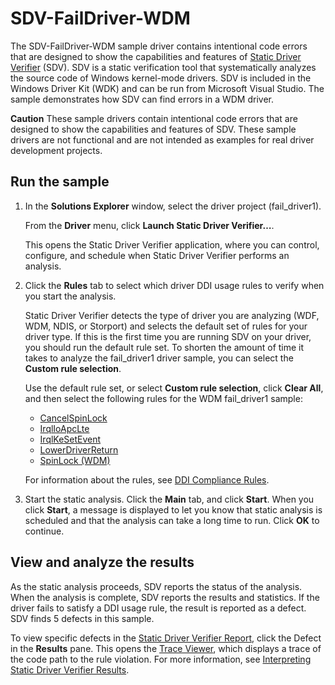 SDV-FailDriver-WDM
==================

The SDV-FailDriver-WDM sample driver contains intentional code errors that are designed to show the capabilities and features of [Static Driver Verifier](http://msdn.microsoft.com/en-us/library/windows/hardware/ff552808) (SDV). SDV is a static verification tool that systematically analyzes the source code of Windows kernel-mode drivers. SDV is included in the Windows Driver Kit (WDK) and can be run from Microsoft Visual Studio. The sample demonstrates how SDV can find errors in a WDM driver.

**Caution** These sample drivers contain intentional code errors that are designed to show the capabilities and features of SDV. These sample drivers are not functional and are not intended as examples for real driver development projects.

Run the sample
--------------

1.  In the **Solutions Explorer** window, select the driver project (fail\_driver1).

    From the **Driver** menu, click **Launch Static Driver Verifier…**.

    This opens the Static Driver Verifier application, where you can control, configure, and schedule when Static Driver Verifier performs an analysis.

2.  Click the **Rules** tab to select which driver DDI usage rules to verify when you start the analysis.

    Static Driver Verifier detects the type of driver you are analyzing (WDF, WDM, NDIS, or Storport) and selects the default set of rules for your driver type. If this is the first time you are running SDV on your driver, you should run the default rule set. To shorten the amount of time it takes to analyze the fail\_driver1 driver sample, you can select the **Custom rule selection**.

    Use the default rule set, or select **Custom rule selection**, click **Clear All**, and then select the following rules for the WDM fail\_driver1 sample:

    -   [CancelSpinLock](http://msdn.microsoft.com/en-us/library/windows/hardware/ff542478)
    -   [IrqlIoApcLte](http://msdn.microsoft.com/en-us/library/windows/hardware/ff547759)
    -   [IrqlKeSetEvent](http://msdn.microsoft.com/en-us/library/windows/hardware/ff547835)
    -   [LowerDriverReturn](http://msdn.microsoft.com/en-us/library/windows/hardware/ff548273)
    -   [SpinLock (WDM)](http://msdn.microsoft.com/en-us/library/windows/hardware/ff551861)

    For information about the rules, see [DDI Compliance Rules](http://msdn.microsoft.com/en-us/library/windows/hardware/ff552840).

3.  Start the static analysis. Click the **Main** tab, and click **Start**. When you click **Start**, a message is displayed to let you know that static analysis is scheduled and that the analysis can take a long time to run. Click **OK** to continue.

View and analyze the results
----------------------------

As the static analysis proceeds, SDV reports the status of the analysis. When the analysis is complete, SDV reports the results and statistics. If the driver fails to satisfy a DDI usage rule, the result is reported as a defect. SDV finds 5 defects in this sample.

To view specific defects in the [Static Driver Verifier Report](http://msdn.microsoft.com/en-us/library/windows/hardware/ff552834), click the Defect in the **Results** pane. This opens the [Trace Viewer](http://msdn.microsoft.com/en-us/library/windows/hardware/ff544659), which displays a trace of the code path to the rule violation. For more information, see [Interpreting Static Driver Verifier Results](http://msdn.microsoft.com/en-us/library/windows/hardware/ff547228).


